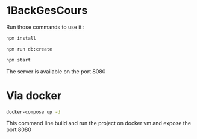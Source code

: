 # 1BackGesCours

Run those commands to use it :

```sh
npm install

npm run db:create

npm start
```

The server is available on the port 8080

# Via docker
```sh
docker-compose up -d 
```

This command line build and run the project on docker vm and expose the port 8080
